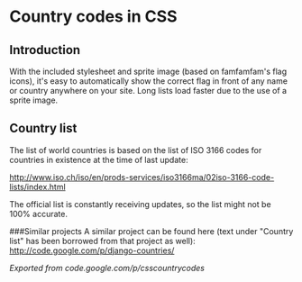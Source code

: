 # Country codes in CSS

## Introduction
With the included stylesheet and sprite image (based on famfamfam's flag icons), it's easy to automatically show the correct flag in front of any name or country anywhere on your site. Long lists load faster due to the use of a sprite image.

## Country list
The list of world countries is based on the list of ISO 3166 codes for countries in existence at the time of last update:

http://www.iso.ch/iso/en/prods-services/iso3166ma/02iso-3166-code-lists/index.html

The official list is constantly receiving updates, so the list might not be 100% accurate.

###Similar projects
A similar project can be found here (text under "Country list" has been borrowed from that project as well): http://code.google.com/p/django-countries/

_Exported from code.google.com/p/csscountrycodes_
